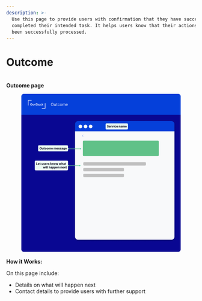 ```yaml
---
description: >-
  Use this page to provide users with confirmation that they have successfully
  completed their intended task. It helps users know that their actions have
  been successfully processed.
---
```


# Outcome

\
**Outcome page**&#x20;

<figure><img src="../../.gitbook/assets/image (1).png" alt=""><figcaption></figcaption></figure>

**How it Works:**

On this page include:&#x20;

* Details on what will happen next&#x20;
* Contact details to provide users with further support

